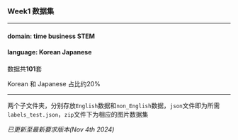 ### Week1 数据集

---

#### domain:  time  business  STEM 

#### language:  Korean  Japanese 

数据共**101**套

Korean 和 Japanese 占比约20%

---

两个子文件夹，分别存放`English`数据和`non_English`数据，`json`文件即为所需`labels_test.json`，`zip`文件下为相应的图片数据集


*已更新至最新要求版本(Nov 4th 2024)*
